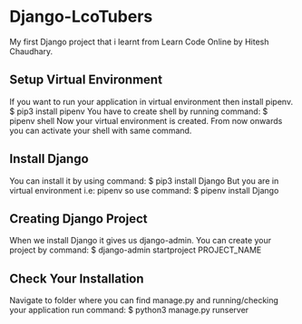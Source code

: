 # Django-LcoTubers
My first Django project that i learnt from Learn Code Online by Hitesh Chaudhary.

## Setup Virtual Environment
  If you want to run your application in virtual environment then install pipenv.
    $ pip3 install pipenv
  You have to create shell by running command:
    $ pipenv shell
  Now your virtual environment is created. From now onwards you can activate your shell with same command.
  
  
## Install Django
  You can install it by using command:
    $ pip3 install Django
  But you are in virtual environment i.e: pipenv so use command:
    $ pipenv install Django
    
    
## Creating Django Project
  When we install Django it gives us django-admin. You can create your project by command:
    $ django-admin startproject PROJECT_NAME
  
  
## Check Your Installation
  Navigate to folder where you can find manage.py and running/checking your application run command:
    $ python3 manage.py runserver
  
